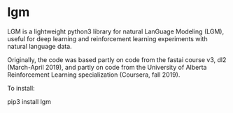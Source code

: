 # lgm

LGM is a lightweight python3 library for natural LanGuage Modeling (LGM), useful for deep learning and reinforcement learning experiments with natural language data.

Originally, the code was based partly on code from the fastai course v3, dl2 (March-April 2019), and partly on code from the University of Alberta Reinforcement Learning specialization (Coursera, fall 2019).

To install:

pip3 install lgm
